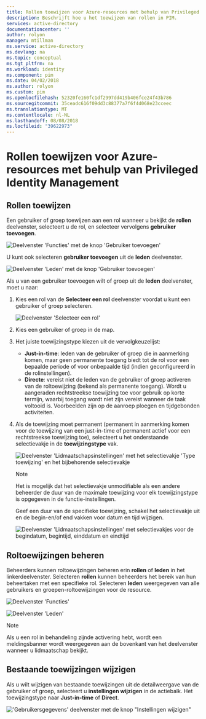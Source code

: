 ```yaml
---
title: Rollen toewijzen voor Azure-resources met behulp van Privileged Identity Management | Microsoft Docs
description: Beschrijft hoe u het toewijzen van rollen in PIM.
services: active-directory
documentationcenter: ''
author: rolyon
manager: mtillman
ms.service: active-directory
ms.devlang: na
ms.topic: conceptual
ms.tgt_pltfrm: na
ms.workload: identity
ms.component: pim
ms.date: 04/02/2018
ms.author: rolyon
ms.custom: pim
ms.openlocfilehash: 52320fe160fc1df2997dd419b406fce24f43b786
ms.sourcegitcommit: 35ceadc616f09dd3c88377a7f6f4d068e23cceec
ms.translationtype: MT
ms.contentlocale: nl-NL
ms.lasthandoff: 08/08/2018
ms.locfileid: "39622973"
---
```

# <a name="assign-roles-for-azure-resources-by-using-privileged-identity-management"></a>Rollen toewijzen voor Azure-resources met behulp van Privileged Identity Management

## <a name="assign-roles"></a>Rollen toewijzen

Een gebruiker of groep toewijzen aan een rol wanneer u bekijkt de **rollen** deelvenster, selecteert u de rol, en selecteer vervolgens **gebruiker toevoegen**. 

![Deelvenster 'Functies' met de knop 'Gebruiker toevoegen'](media/azure-pim-resource-rbac/rbac-assign-roles-1.png)

U kunt ook selecteren **gebruiker toevoegen** uit de **leden** deelvenster.

![Deelvenster 'Leden' met de knop 'Gebruiker toevoegen'](media/azure-pim-resource-rbac/rbac-assign-roles-2.png)


Als u van een gebruiker toevoegen wilt of groep uit de **leden** deelvenster, moet u naar: 

1. Kies een rol van de **Selecteer een rol** deelvenster voordat u kunt een gebruiker of groep selecteren.

   ![Deelvenster 'Selecteer een rol'](media/azure-pim-resource-rbac/rbac-assign-roles-select-role.png)

2. Kies een gebruiker of groep in de map.

3. Het juiste toewijzingstype kiezen uit de vervolgkeuzelijst: 

   - **Just-in-time**: leden van de gebruiker of groep die in aanmerking komen, maar geen permanente toegang biedt tot de rol voor een bepaalde periode of voor onbepaalde tijd (indien geconfigureerd in de rolinstellingen). 
   - **Directe**: vereist niet de leden van de gebruiker of groep activeren van de roltoewijzing (bekend als permanente toegang). Wordt u aangeraden rechtstreekse toewijzing toe voor gebruik op korte termijn, waarbij toegang wordt niet zijn vereist wanneer de taak voltooid is. Voorbeelden zijn op de aanroep ploegen en tijdgebonden activiteiten.

4. Als de toewijzing moet permanent (permanent in aanmerking komen voor de toewijzing van een just-in-time of permanent actief voor een rechtstreekse toewijzing toe), selecteert u het onderstaande selectievakje in de **toewijzingstype** vak.

   ![Deelvenster 'Lidmaatschapsinstellingen' met het selectievakje 'Type toewijzing' en het bijbehorende selectievakje](media/azure-pim-resource-rbac/rbac-assign-roles-settings.png)

   >[!NOTE]
   >Het is mogelijk dat het selectievakje unmodifiable als een andere beheerder de duur van de maximale toewijzing voor elk toewijzingstype is opgegeven in de functie-instellingen.

   Geef een duur van de specifieke toewijzing, schakel het selectievakje uit en de begin-en/of end vakken voor datum en tijd wijzigen.

   ![Deelvenster 'Lidmaatschapsinstellingen' met selectievakjes voor de begindatum, begintijd, einddatum en eindtijd](media/azure-pim-resource-rbac/rbac-assign-roles-duration.png)


## <a name="manage-role-assignments"></a>Roltoewijzingen beheren

Beheerders kunnen roltoewijzingen beheren erin **rollen** of **leden** in het linkerdeelvenster. Selecteren **rollen** kunnen beheerders het bereik van hun beheertaken met een specifieke rol. Selecteren **leden** weergegeven van alle gebruikers en groepen-roltoewijzingen voor de resource.

![Deelvenster 'Functies'](media/azure-pim-resource-rbac/rbac-assign-roles-roles.png)

![Deelvenster 'Leden'](media/azure-pim-resource-rbac/rbac-assign-roles-members.png)

>[!NOTE]
Als u een rol in behandeling zijnde activering hebt, wordt een meldingsbanner wordt weergegeven aan de bovenkant van het deelvenster wanneer u lidmaatschap bekijkt.


## <a name="modify-existing-assignments"></a>Bestaande toewijzingen wijzigen

Als u wilt wijzigen van bestaande toewijzingen uit de detailweergave van de gebruiker of groep, selecteert u **instellingen wijzigen** in de actiebalk. Het toewijzingstype naar **Just-in-time** of **Direct**.

!['Gebruikersgegevens' deelvenster met de knop "Instellingen wijzigen"](media/azure-pim-resource-rbac/rbac-assign-role-manage.png)

